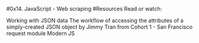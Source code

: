 #0x14. JavaScript - Web scraping
#Resources
Read or watch:

Working with JSON data
The workflow of accessing the attributes of a simply-created JSON object by Jimmy Tran from Cohort 1 - San Francisco
request module
Modern JS
